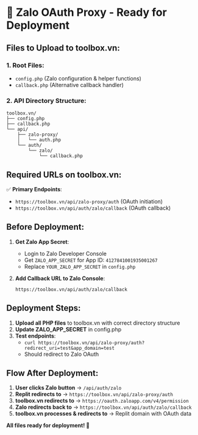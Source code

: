 # 🚀 Zalo OAuth Proxy - Ready for Deployment

## Files to Upload to toolbox.vn:

### 1. **Root Files**:
- `config.php` (Zalo configuration & helper functions)
- `callback.php` (Alternative callback handler)

### 2. **API Directory Structure**:
```
toolbox.vn/
├── config.php
├── callback.php
└── api/
    ├── zalo-proxy/
    │   └── auth.php
    └── auth/
        └── zalo/
            └── callback.php
```

## Required URLs on toolbox.vn:

✅ **Primary Endpoints**:
- `https://toolbox.vn/api/zalo-proxy/auth` (OAuth initiation)
- `https://toolbox.vn/api/auth/zalo/callback` (OAuth callback)

## Before Deployment:

1. **Get Zalo App Secret**:
   - Login to Zalo Developer Console
   - Get `ZALO_APP_SECRET` for App ID: `4127841001935001267`
   - Replace `YOUR_ZALO_APP_SECRET` in `config.php`

2. **Add Callback URL to Zalo Console**:
   ```
   https://toolbox.vn/api/auth/zalo/callback
   ```

## Deployment Steps:

1. **Upload all PHP files** to toolbox.vn with correct directory structure
2. **Update ZALO_APP_SECRET** in config.php
3. **Test endpoints**:
   - `curl https://toolbox.vn/api/zalo-proxy/auth?redirect_uri=test&app_domain=test`
   - Should redirect to Zalo OAuth

## Flow After Deployment:

1. **User clicks Zalo button** → `/api/auth/zalo`
2. **Replit redirects to** → `https://toolbox.vn/api/zalo-proxy/auth`
3. **toolbox.vn redirects to** → `https://oauth.zaloapp.com/v4/permission`
4. **Zalo redirects back to** → `https://toolbox.vn/api/auth/zalo/callback`
5. **toolbox.vn processes & redirects to** → Replit domain with OAuth data

**All files ready for deployment! 🎯**